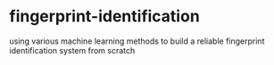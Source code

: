 # fingerprint-identification
using various machine learning methods to build a reliable fingerprint identification system from scratch
